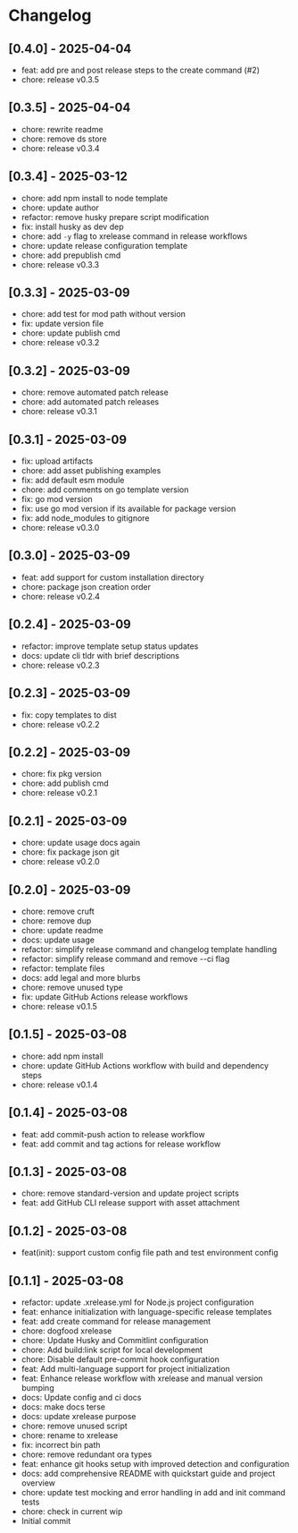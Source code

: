 # Changelog

## [0.4.0] - 2025-04-04

* feat: add pre and post release steps to the create command (#2)
* chore: release v0.3.5

## [0.3.5] - 2025-04-04

* chore: rewrite readme
* chore: remove ds store
* chore: release v0.3.4

## [0.3.4] - 2025-03-12

* chore: add npm install to node template
* chore: update author
* refactor: remove husky prepare script modification
* fix: install husky as dev dep
* chore: add `-y` flag to xrelease command in release workflows
* chore: update release configuration template
* chore: add prepublish cmd
* chore: release v0.3.3

## [0.3.3] - 2025-03-09

* chore: add test for mod path without version
* fix: update version file
* chore: update publish cmd
* chore: release v0.3.2

## [0.3.2] - 2025-03-09

* chore: remove automated patch release
* chore: add automated patch releases
* chore: release v0.3.1

## [0.3.1] - 2025-03-09

* fix:  upload artifacts
* chore: add asset publishing examples
* fix: add default esm module
* chore: add comments on go template version
* fix: go mod version
* fix: use go mod version if its available for package version
* fix: add node_modules to gitignore
* chore: release v0.3.0

## [0.3.0] - 2025-03-09

* feat: add support for custom installation directory
* chore: package json creation order
* chore: release v0.2.4

## [0.2.4] - 2025-03-09

* refactor: improve template setup status updates
* docs: update cli tldr with brief descriptions
* chore: release v0.2.3

## [0.2.3] - 2025-03-09

* fix: copy templates to dist
* chore: release v0.2.2

## [0.2.2] - 2025-03-09

* chore: fix pkg version
* chore: add publish cmd
* chore: release v0.2.1

## [0.2.1] - 2025-03-09

* chore: update usage docs again
* chore: fix package json git
* chore: release v0.2.0

## [0.2.0] - 2025-03-09

* chore: remove cruft
* chore: remove dup
* chore: update readme
* docs: update usage
* refactor: simplify release command and changelog template handling
* refactor: simplify release command and remove --ci flag
* refactor: template files
* docs:  add legal and more blurbs
* chore: remove unused type
* fix: update GitHub Actions release workflows
* chore: release v0.1.5

## [0.1.5] - 2025-03-08

* chore: add npm install
* chore: update GitHub Actions workflow with build and dependency steps
* chore: release v0.1.4

## [0.1.4] - 2025-03-08

* feat: add commit-push action to release workflow
* feat: add commit and tag actions for release workflow

## [0.1.3] - 2025-03-08

- chore: remove standard-version and update project scripts
- feat: add GitHub CLI release support with asset attachment

## [0.1.2] - 2025-03-08

- feat(init): support custom config file path and test environment config

## [0.1.1] - 2025-03-08

- refactor: update .xrelease.yml for Node.js project configuration
- feat: enhance initialization with language-specific release templates
- feat: add create command for release management
- chore: dogfood xrelease
- chore: Update Husky and Commitlint configuration
- chore: Add build:link script for local development
- chore: Disable default pre-commit hook configuration
- feat: Add multi-language support for project initialization
- feat: Enhance release workflow with xrelease and manual version bumping
- docs: Update config and ci docs
- docs: make docs terse
- docs: update xrelease purpose
- chore: remove unused script
- chore: rename to xrelease
- fix: incorrect bin path
- chore: remove redundant ora types
- feat: enhance git hooks setup with improved detection and configuration
- docs: add comprehensive README with quickstart guide and project overview
- chore: update test mocking and error handling in add and init command tests
- chore: check in current wip
- Initial commit
